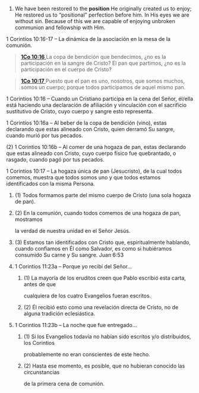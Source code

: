 1. We have been restored to the **position** He originally created us to enjoy; He restored us to “positional” perfection before him. In His eyes we are without sin. Because of this we are capable of enjoying unbroken communion and fellowship with Him.

1 Corintios 10:16-17 – La dinámica de la asociación en la mesa de la comunión.

> [**1Co 10:16** ](verseid:46.10.16) La copa de bendición que bendecimos, ¿no es la participación en la sangre de Cristo? El pan que partimos, ¿no es la participación en el cuerpo de Cristo?

> [**1Co 10:17** ](verseid:46.10.17) Puesto que el pan es uno, nosotros, que somos muchos, somos un cuerpo; porque todos participamos de aquel mismo pan.

1 Corintios 10:16 – Cuando un Cristiano participa en la cena del Señor, él/ella está haciendo una declaración de afiliación y vinculación con el sacrificio sustitutivo de Cristo, cuyo cuerpo y sangre esto representa.

 1 Corintios 10:16a – Al beber de la copa de bendición (vino), estas declarando que estas alineado con Cristo, quien derramó Su sangre, cuando murió por tus pecados.

(2) 1 Corintios 10:16b – Al comer de una hogaza de pan, estas declarando que estas alineado con Cristo, cuyo cuerpo físico fue quebrantado, o rasgado, cuando pagó por tus pecados.

1 Corintios 10:17 – La hogaza única de pan (Jesucristo), de la cual todos comemos, muestra que todos somos uno y que todos estamos identificados con la misma Persona.

1. (1)  Todos formamos parte del mismo cuerpo de Cristo (una sola hogaza de pan).

2. (2)  En la comunión, cuando todos comemos de una hogaza de pan, mostramos

   la verdad de nuestra unidad en el Señor Jesús.

3. (3)  Estamos tan identificados con Cristo que, espiritualmente hablando, cuando confiamos en Él como Salvador, es como si hubiéramos consumido Su carne y Su sangre. Juan 6:53



1. 1 Corintios 11:23a – Porque yo recibí del Señor...

   1. (1)  La mayoría de los eruditos creen que Pablo escribió esta carta, antes de que

      cualquiera de los cuatro Evangelios fueran escritos.

   2. (2)  Él recibió esto como una revelación directa de Cristo, no de alguna tradición eclesiástica.

1. 1 Corintios 11:23b – La noche que fue entregado...

   1. (1)  Si los Evangelios todavía no habían sido escritos y/o distribuidos, los Corintios

      probablemente no eran conscientes de este hecho.

   2. (2)  Hasta ese momento, es posible, que no hubieran conocido las circunstancias

      de la primera cena de comunión.